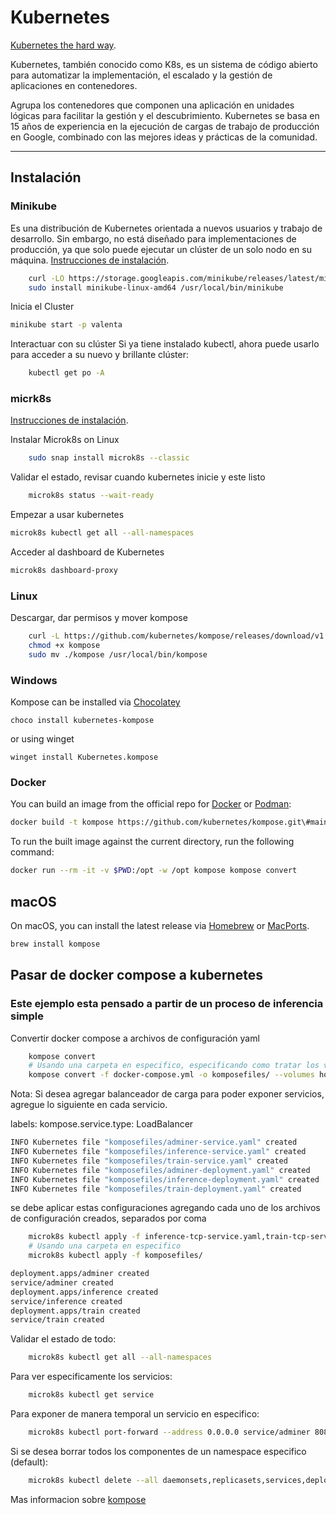 # Kubernetes

[Kubernetes the hard way](https://github.com/kelseyhightower/kubernetes-the-hard-way).

Kubernetes, también conocido como K8s, es un sistema de código abierto para automatizar la implementación, el escalado y la gestión de aplicaciones en contenedores.

Agrupa los contenedores que componen una aplicación en unidades lógicas para facilitar la gestión y el descubrimiento. Kubernetes se basa en 15 años de experiencia en la ejecución de cargas de trabajo de producción en Google, combinado con las mejores ideas y prácticas de la comunidad.

---

## Instalación

### Minikube

Es una distribución de Kubernetes orientada a nuevos usuarios y trabajo de desarrollo. Sin embargo, no está diseñado para implementaciones de producción, ya que solo puede ejecutar un clúster de un solo nodo en su máquina. [Instrucciones de instalación](https://minikube.sigs.k8s.io/docs/start/).

```bash
    curl -LO https://storage.googleapis.com/minikube/releases/latest/minikube-linux-amd64
    sudo install minikube-linux-amd64 /usr/local/bin/minikube
```

Inicia el Cluster

```bash
minikube start -p valenta
```

Interactuar con su clúster
Si ya tiene instalado kubectl, ahora puede usarlo para acceder a su nuevo y brillante clúster:

```bash
    kubectl get po -A
```

### micrk8s

[Instrucciones de instalación](https://microk8s.io/#install-microk8s).

Instalar Microk8s on Linux

```bash
    sudo snap install microk8s --classic
```

Validar el estado, revisar cuando kubernetes inicie y este listo

```bash
    microk8s status --wait-ready
```

Empezar a usar kubernetes

```bash
microk8s kubectl get all --all-namespaces
```

Acceder al dashboard de Kubernetes

```bash
microk8s dashboard-proxy
```

### Linux

Descargar, dar permisos y mover kompose

```bash
    curl -L https://github.com/kubernetes/kompose/releases/download/v1.26.0/kompose-linux-amd64 -o kompose
    chmod +x kompose
    sudo mv ./kompose /usr/local/bin/kompose
```

### Windows

Kompose can be installed via [Chocolatey](https://chocolatey.org/packages/kubernetes-kompose)

```console
choco install kubernetes-kompose
```

or using winget

```console
winget install Kubernetes.kompose
```

### Docker

You can build an image from the official repo for [Docker](https://docs.docker.com/engine/reference/commandline/build/) or [Podman](https://docs.podman.io/en/latest/markdown/podman-build.1.html):

```bash
docker build -t kompose https://github.com/kubernetes/kompose.git\#main
```

To run the built image against the current directory, run the following command:

```bash
docker run --rm -it -v $PWD:/opt -w /opt kompose kompose convert
```

## macOS

On macOS, you can install the latest release via [Homebrew](https://brew.sh) or [MacPorts](https://www.macports.org/).

```bash
brew install kompose
```

## Pasar de docker compose a kubernetes

### Este ejemplo esta pensado a partir de un proceso de inferencia simple

Convertir docker compose a archivos de configuración yaml

```bash
    kompose convert
    # Usando una carpeta en especifico, especificando como tratar los volumenes
    kompose convert -f docker-compose.yml -o komposefiles/ --volumes hostPath
```

Nota: Si desea agregar balanceador de carga para poder exponer servicios, agregue lo siguiente en cada servicio.

labels:
      kompose.service.type: LoadBalancer

```bash
INFO Kubernetes file "komposefiles/adminer-service.yaml" created 
INFO Kubernetes file "komposefiles/inference-service.yaml" created 
INFO Kubernetes file "komposefiles/train-service.yaml" created 
INFO Kubernetes file "komposefiles/adminer-deployment.yaml" created 
INFO Kubernetes file "komposefiles/inference-deployment.yaml" created 
INFO Kubernetes file "komposefiles/train-deployment.yaml" created 
```

se debe aplicar estas configuraciones  agregando cada uno de los archivos de configuración creados, separados por coma

```bash
    microk8s kubectl apply -f inference-tcp-service.yaml,train-tcp-service.yaml,inference-deployment.yaml,netinference-networkpolicy.yaml,train-deployment.yaml,taller1-net-db-networkpolicy.yaml
    # Usando una carpeta en especifico
    microk8s kubectl apply -f komposefiles/
```

```bash
deployment.apps/adminer created
service/adminer created
deployment.apps/inference created
service/inference created
deployment.apps/train created
service/train created
```

Validar el estado de todo:

```bash
    microk8s kubectl get all --all-namespaces
```

Para ver especificamente los servicios:

```bash
    microk8s kubectl get service
```

Para exponer de manera temporal un servicio en especifico:

```bash
    microk8s kubectl port-forward --address 0.0.0.0 service/adminer 8080:8080
```

Si se desea borrar todos los componentes de un namespace especifico (default):

```bash
    microk8s kubectl delete --all daemonsets,replicasets,services,deployments,pods,rc,ingress --namespace=default
```

Mas informacion sobre [kompose](https://kubernetes.io/docs/tasks/configure-pod-container/translate-compose-kubernetes/)